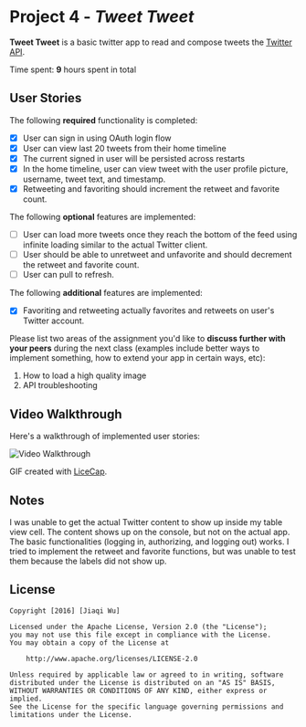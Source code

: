 # Project 4 - *Tweet Tweet*

**Tweet Tweet** is a basic twitter app to read and compose tweets the [Twitter API](https://apps.twitter.com/).

Time spent: **9** hours spent in total

## User Stories

The following **required** functionality is completed:

- [X] User can sign in using OAuth login flow
- [X] User can view last 20 tweets from their home timeline
- [X] The current signed in user will be persisted across restarts
- [X] In the home timeline, user can view tweet with the user profile picture, username, tweet text, and timestamp.
- [X] Retweeting and favoriting should increment the retweet and favorite count.

The following **optional** features are implemented:

- [ ] User can load more tweets once they reach the bottom of the feed using infinite loading similar to the actual Twitter client.
- [ ] User should be able to unretweet and unfavorite and should decrement the retweet and favorite count.
- [ ] User can pull to refresh.

The following **additional** features are implemented:

- [X] Favoriting and retweeting actually favorites and retweets on user's Twitter account.

Please list two areas of the assignment you'd like to **discuss further with your peers** during the next class (examples include better ways to implement something, how to extend your app in certain ways, etc):

1. How to load a high quality image 
2. API troubleshooting  

## Video Walkthrough 

Here's a walkthrough of implemented user stories:

<img src='http://i.imgur.com/caVXWb4.gif' title='Video Walkthrough' width='' alt='Video Walkthrough' />

GIF created with [LiceCap](http://www.cockos.com/licecap/).

## Notes

I was unable to get the actual Twitter content to show up inside my table view cell. The content shows up on the console, but not on the actual app. The basic functionalities (logging in, authorizing, and logging out) works. I tried to implement the retweet and favorite functions, but was unable to test them because the labels did not show up. 

## License

    Copyright [2016] [Jiaqi Wu]

    Licensed under the Apache License, Version 2.0 (the "License");
    you may not use this file except in compliance with the License.
    You may obtain a copy of the License at

        http://www.apache.org/licenses/LICENSE-2.0

    Unless required by applicable law or agreed to in writing, software
    distributed under the License is distributed on an "AS IS" BASIS,
    WITHOUT WARRANTIES OR CONDITIONS OF ANY KIND, either express or implied.
    See the License for the specific language governing permissions and
    limitations under the License.
